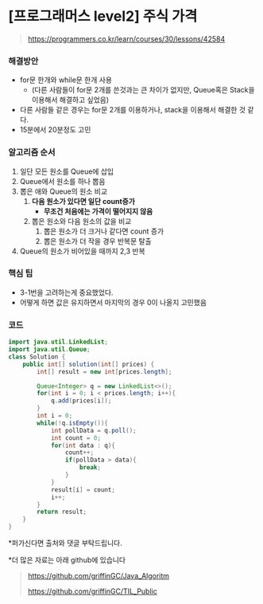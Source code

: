# [프로그래머스 level2] 주식 가격

> https://programmers.co.kr/learn/courses/30/lessons/42584

### 해결방안

- for문 한개와 while문 한개 사용
  - (다른 사람들이 for문 2개를 쓴것과는 큰 차이가 없지만, Queue혹은 Stack을 이용해서 해결하고 싶었음)
- 다른 사람들 같은 경우는 for문 2개를 이용하거나, stack을 이용해서 해결한 것 같다.
- 15분에서 20분정도 고민



### 알고리즘 순서

1. 일단 모든 원소를 Queue에 삽입
2. Queue에서 원소를 하나 뽑음
3. 뽑은 애와 Queue의 원소 비교
   1. **다음 원소가 있다면 일단 count증가**
      - **무조건 처음에는 가격이 떨어지지 않음**
   2. 뽑은 원소와 다음 원소의 값을 비교
      1. 뽑은 원소가 더 크거나 같다면 count 증가
      2. 뽑은 원소가 더 작을 경우 반복문 탈출
4. Queue의 원소가 비어있을 때까지 2,3 반복



### 핵심 팁

- 3-1번을 고려하는게 중요했었다.
- 어떻게 하면 값은 유지하면서 마지막의 경우 0이 나올지 고민했음



### 코드

```java
import java.util.LinkedList;
import java.util.Queue;
class Solution {
    public int[] solution(int[] prices) {
        int[] result = new int[prices.length];

        Queue<Integer> q = new LinkedList<>();
        for(int i = 0; i < prices.length; i++){
            q.add(prices[i]);
        }
        int i = 0;
        while(!q.isEmpty()){
            int pollData = q.poll();
            int count = 0;
            for(int data : q){
                count++;
                if(pollData > data){
                    break;
                }
            }
            result[i] = count;
            i++;
        }
        return result;
    }
}
```



*퍼가신다면 출처와 댓글 부탁드립니다.

*더 많은 자료는 아래 github에 있습니다

> https://github.com/griffinGC/Java_Algoritm
>
> https://github.com/griffinGC/TIL_Public